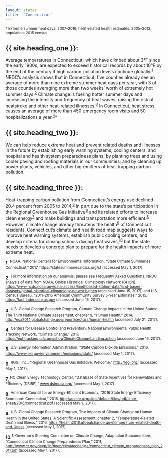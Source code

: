 ```yaml
---
layout: states
title:  "Connecticut"
---
```

<sup>* Extreme summer heat days: 2007–2016; heat-related health estimates: 2005–2013; population: 2015 census.</sup>

## {{ site.heading_one }}:
Average temperatures in Connecticut, which have climbed about 3°F since the early 1900s, are expected to exceed historical records by about 10°F by the end of the century if high carbon pollution levels continue globally.<sup>[1](#f1)</sup> NRDC’s analysis shows that in Connecticut, five counties already see an average of more than nine extreme summer heat days per year, with 3 of those counties averaging more than two weeks’ worth of extremely hot summer days.<sup>[2](#f2)</sup> Climate change is fueling hotter summer days and increasing the intensity and frequency of heat waves, raising the risk of heatstroke and other heat-related illnesses.<sup>[3](#f3)</sup> In Connecticut, heat stress causes an average of more than 450 emergency room visits and 50 hospitalizations a year.<sup>[4](#f4)</sup>*

## {{ site.heading_two }}:
We can help reduce extreme heat and prevent related deaths and illnesses in the future by establishing early warning systems, cooling centers, and hospital and health system preparedness plans; by planting trees and using cooler paving and roofing materials in our communities; and by cleaning up power plants, vehicles, and other big emitters of heat-trapping carbon pollution.

## {{ site.heading_three }}:
Heat-trapping carbon pollution from Connecticut’s energy use declined 20.4 percent from 2005 to 2014,<sup>[5](#f5)</sup> in part due to the state’s participation in the Regional Greenhouse Gas Initiative<sup>[6](#f6)</sup> and its related efforts to increase clean energy<sup>[7](#f7)</sup> and make buildings and transportation more efficient.<sup>[8](#f8)</sup> However, climate change already threatens the health<sup>[9](#f9)</sup> of Connecticut residents. Connecticut’s climate and health road map suggests ways to improve heat warning systems, establish public cooling centers, and develop criteria for closing schools during heat waves,<sup>[10](#f10)</sup> but the state needs to develop a concrete plan to prepare for the health impacts of more extreme heat.






<footer>
<b id="f1">1.</b><sup>	NOAA, National Centers for Environmental Information, “State Climate Summaries: Connecticut,” 2017, https://statesummaries.ncics.org/ct (accessed May 1, 2017).</sup>

<b id="f2">2.</b><sup> For more information on our analysis, please see <a href="https://www.nrdc.org/resources/climate-change-and-health-extreme-heat-faqs">Frequently Asked Questions</a>. NRDC analysis of data from NOAA, Global Historical Climatology Network (GHCN), https://www.ncdc.noaa.gov/data-access/land-based-station-data/land-based-datasets/global-historical-climatology-network-ghcn (accessed June 15, 2017); and U.S. Census Bureau, “2011–2015 American Community Survey 5-Year Estimates,” 2015, https://factfinder.census.gov (accessed June 15, 2017). </sup>

<b id="f3">3.</b><sup>	U.S. Global Change Research Program, Climate Change Impacts in the United States: The Third National Climate Assessment, chapter 9, “Human Health,” 2014, http://nca2014.globalchange.gov/report/sectors/human-health (accessed July 21, 2017). </sup>

<b id="f4">4.</b><sup>	Centers for Disease Control and Prevention, National Environmental Public Health Tracking Network, “Climate Change,” 2017, https://ephtracking.cdc.gov/showClimateChangeLanding.action (accessed June 15, 2017).</sup>


<b id="f5">5.</b><sup>	U.S. Energy Information Administration, “State Carbon Dioxide Emissions,” 2016, https://www.eia.gov/environment/emissions/state/ (accessed May 1, 2017).</sup>


<b id="f6">6.</b><sup> RGGI, Inc., “Regional Greenhouse Gas Initiative: Welcome,” http://rggi.org/ (accessed May 1, 2017). 
</sup>


<b id="f7">7.</b><sup>	NC Clean Energy Technology Center, “Database of State Incentives for Renewables and Efficiency (DSIRE),” www.dsireusa.org/ (accessed May 1, 2017). </sup>


<b id="f8">8.</b><sup>	American Council for an Energy-Efficient Economy, “2016 State Energy Efficiency Scorecard: Connecticut,” 2016, http://aceee.org/sites/default/files/pdf/state-sheet/2016/connecticut.pdf (accessed May 1, 2017). </sup>


<b id="f9">9.</b><sup>	U.S. Global Change Research Program, The Impacts of Climate Change on Human Health in the United States: A Scientific Assessment, chapter 2, “Temperature-Related Death and Illness,” 2016, https://health2016.globalchange.gov/temperature-related-death-and-illness (accessed May 1, 2017). </sup>


<b id="f10">10.</b><sup>1.	Governor’s Steering Committee on Climate Change, Adaptation Subcommittee, “Connecticut Climate Change Preparedness Plan,” 2011, http://www.ct.gov/deep/lib/deep/climatechange/connecticut_climate_preparedness_plan_2011.pdf (accessed May 1, 2017).</sup>


</footer>
